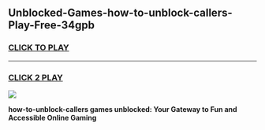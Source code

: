 
## Unblocked-Games-how-to-unblock-callers-Play-Free-34gpb
<h3>
<a href="https://premium76.site?title=how-to-unblock-callers&ref=21A">CLICK TO PLAY</a></h3>
<hr>

<h3>
<a href="https://premium76.site?title=how-to-unblock-callers&ref=21A">CLICK 2 PLAY</a>
  
</h3>

<a href="https://premium76.site?title=how-to-unblock-callers&ref=21A"><img src="https://clearcache.store/games.png"></a>


**how-to-unblock-callers games unblocked: Your Gateway to Fun and Accessible Online Gaming**
